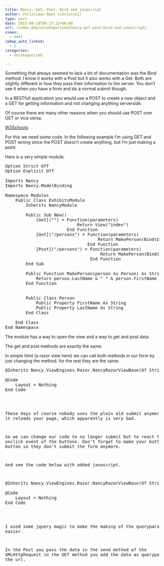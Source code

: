 ```yaml
---
title: Nancy, Get, Post, Bind and javascript
author: Christiaan Baes (chrissie1)
type: post
date: 2015-08-18T06:17:12+00:00
url: /index.php/uncategorized/nancy-get-post-bind-and-javascript/
views:
  - 4447
rp4wp_auto_linked:
  - 1
categories:
  - Uncategorized

---
```

Something that always seemed to lack a bit of documentation was the Bind method. I know it works with a Post but it also works with a Get. Both are slightly different in how they pass their information to the server. You don&#8217;t see it when you have a form and do a normal submit though.
  
In a RESTfull application you would use a POST to create a new object and a GET for getting information and not changing anything serverside.

Of course there are many other reasons when you should use POST over GET or vice versa. 

[W3Schools][1]

For this we need some code. In the following example I&#8217;m using GET and POST wrong since the POST doesn&#8217;t create anything, but I&#8217;m just making a point. 

Here is a very simple module.

<pre>Option Strict Off
Option Explicit Off

Imports Nancy
Imports Nancy.ModelBinding

Namespace Modules
    Public Class ExhibitsModule
        Inherits NancyModule

        Public Sub New()
            [Get]("") = Function(parameters)
                            Return View("index")
                        End Function
            [Get]("/persons") = Function(parameters)
                                    Return MakePerson(Bind(Of Person)())
                                End Function
            [Post]("/persons") = Function(parameters)
                                     Return MakePerson(Bind(Of Person)())
                                 End Function
        End Sub

        Public Function MakePerson(person As Person) As String
            Return person.LastName & " " & person.FirstName
        End Function


        Public Class Person
            Public Property FirstName As String
            Public Property LastName As String
        End Class

    End Class
End Namespace</pre>

The module has a way to open the view and a way to get and post data.
  
The get and post methods are exactly the same. 

In simple html (a razor view here) we can call both methods in our form by just changing the method. for the rest they are the same.

<pre>@Inherits Nancy.ViewEngines.Razor.NancyRazorViewBase(Of String)

@Code
    Layout = Nothing
End Code

<!DOCTYPE html&gt;

<html&gt;
<head&gt;
    <title&gt;</title&gt;
    

</head&gt;
<body&gt;
    <div&gt;
        <form action="/persons" method="GET"&gt;
            <input type="text" name="FirstName" value="testfirstnameget" /&gt;
            <input type="text" name="LastName" value="testlastnameget" /&gt;
            <button&gt;Submit</button&gt;
        </form&gt;
        <form action="/persons" method="POST"&gt;
            <input type="text" name="FirstName" value="testfirstnamepost" /&gt;
            <input type="text" name="LastName" value="testlastnamepost" /&gt;
            <button&gt;Submit</button&gt;
        </form&gt;   
    </div&gt;
</body&gt;
</html&gt;</pre>

These days of course nobody uses the plain old submit anymore since it reloads your page, which apparently is very bad.
  
So we can change our code to no longer submit but to react to an onclick event of the buttons. Don&#8217;t forget to make your buttons of type button so they don&#8217;t submit the form anymore.
  
And see the code below with added javascript.

<pre>@Inherits Nancy.ViewEngines.Razor.NancyRazorViewBase(Of String)

@Code
    Layout = Nothing
End Code

<!DOCTYPE html&gt;

<html&gt;
<head&gt;
    <title&gt;</title&gt;
    

</head&gt;
<body&gt;
    <div&gt;
        <form&gt;
            <input id="firstnameget" type="text" name="FirstName" value="testfirstnamegetjs" /&gt;
            <input id="lastnameget" type="text" name="LastName" value="testlastnamegetjs" /&gt;
            <button type="button" onclick="getjs()"&gt;Submit</button&gt;
        </form&gt;
        <form&gt;
            <input id="firstnamepost" type="text" name="FirstName" value="testfirstnamepostjs" /&gt;
            <input id="lastnamepost" type="text" name="LastName" value="testlastnamepostjs" /&gt;
            <button type="button" onclick="postjs()"&gt;Submit</button&gt;
        </form&gt; 
        <div&gt;<ul id="result"&gt;</ul&gt;</div&gt;       
    </div&gt;
    <script src="@Url.Content("~/Content/Scripts/jquery-2.1.4.min.js")" type="text/javascript"&gt;</script&gt;
    <script type="text/javascript"&gt;
        function postjs() {
            var xhr = new XMLHttpRequest();
            var data = { FirstName: $("#firstnamepost").val(), LastName: $("#lastnamepost").val() };
            xhr.open("POST", "/persons", true);
            xhr.setRequestHeader('Content-Type', 'application/json; charset=UTF-8');
            xhr.send(JSON.stringify(data));
            xhr.onreadystatechange = function () {
                if (xhr.readyState == 4 && xhr.status == 200) {
                    $("#result").append("<li&gt;" + xhr.responseText + "</li&gt;");
                };
            }
        }
        function getjs() {
            var xhr = new XMLHttpRequest();
            var data = {FirstName: $("#firstnameget").val(),LastName: $("#lastnameget").val()};
            xhr.open("GET", "/persons?" + $.param(data) , true);
            xhr.setRequestHeader('Content-Type', 'application/json; charset=UTF-8');
            xhr.send();
            xhr.onreadystatechange = function () {
                if (xhr.readyState == 4 && xhr.status == 200) {
                    $("#result").append("<li&gt;" + xhr.responseText + "</li&gt;");
                };
            }
        }
    </script&gt;
</body&gt;
</html&gt;</pre>

I used some jquery magic to make the making of the queryparameters easier. 

In the Post you pass the data in the send method of the XMLHttpRequest in the GET method you add the data as queryparameters to the url.

 [1]: http://www.w3schools.com/tags/ref_httpmethods.asp "W3Schools"